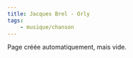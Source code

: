 ```yaml
---
title: Jacques Brel - Orly
tags:
    - musique/chanson
---
```


Page créée automatiquement, mais vide.

